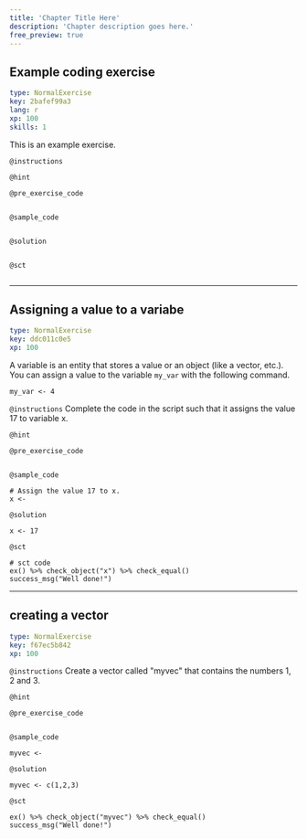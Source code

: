 ```yaml
---
title: 'Chapter Title Here'
description: 'Chapter description goes here.'
free_preview: true
---
```


## Example coding exercise

```yaml
type: NormalExercise
key: 2bafef99a3
lang: r
xp: 100
skills: 1
```

This is an example exercise.

`@instructions`


`@hint`


`@pre_exercise_code`
```{r}

```

`@sample_code`
```{r}

```

`@solution`
```{r}

```

`@sct`
```{r}

```

---

## Assigning a value to a variabe

```yaml
type: NormalExercise
key: ddc011c0e5
xp: 100
```

A variable is an entity that stores a value or an object (like a vector, etc.). You can assign a value to the variable ```
my_var ``` with the following command.

``` 
my_var <- 4
```

`@instructions`
Complete the code in the script such that it assigns the value 17 to variable x.

`@hint`


`@pre_exercise_code`
```{r}

```

`@sample_code`
```{r}
# Assign the value 17 to x.
x <- 
```

`@solution`
```{r}
x <- 17
```

`@sct`
```{r}
# sct code
ex() %>% check_object("x") %>% check_equal()
success_msg("Well done!")

```

---

## creating a vector

```yaml
type: NormalExercise
key: f67ec5b842
xp: 100
```



`@instructions`
Create a vector called "myvec" that contains the numbers 1, 2 and 3.

`@hint`


`@pre_exercise_code`
```{r}

```

`@sample_code`
```{r}
myvec <- 
```

`@solution`
```{r}
myvec <- c(1,2,3)
```

`@sct`
```{r}
ex() %>% check_object("myvec") %>% check_equal()
success_msg("Well done!")
```
